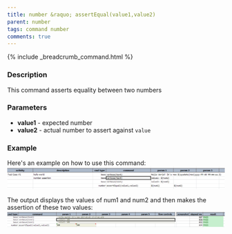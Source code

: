 ```yaml
---
title: number &raquo; assertEqual(value1,value2)
parent: number
tags: command number
comments: true
---
```

{% include _breadcrumb_command.html %}


### Description
This command asserts equality between two numbers


### Parameters
- **value1** \- expected number
- **value2** \- actual number to assert against `value`


### Example
Here's an example on how to use this command:<br/>
![](image/assertEqual_01.png)

The output displays the values of num1 and num2 and then makes the assertion of these two values:<br/>
![](image/assertEqual_02.png)